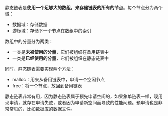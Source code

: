 静态链表是**使用一个足够大的数组，来存储链表的所有的节点**。每个节点分为两个域：  

* 数据域：存储数据
* 游标域：存储下一个节点在数组中的索引

数组中的分量分为两类：  

* 一类是<strong>未被使用的分量</strong>，它们被组织在备用链表中
* 一类是<strong>已经使用的分量</strong>，它们被组织在静态链表中

同时，静态链表需要实现两个方法：  

* malloc：用来从备用链表中，申请一个空闲节点
* free：将一个节点，放回到备用链表

静态链表非常有用，因为静态链表属于预先申请空间的，如果象单链表一样，现用现申请，就存在申请失败，或者因为申请新空间而导致的性能问题。预申请也是非常常见的，比如数据库的数据文件。  